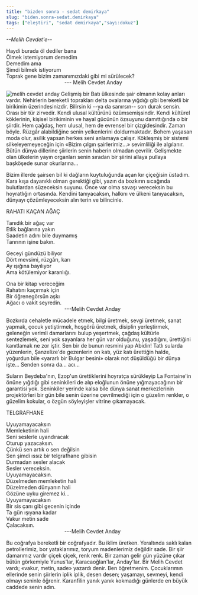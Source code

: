 ```yaml
---
title: "bizden sonra - sedat demirkaya"
slug: "biden.sonra-sedat.demirkaya"
tags: ["eleştiri", "sedat demirkaya","sayı:dokuz"]
---
```


*--Melih Cevdet'e--*

Haydi burada öl dediler bana\
Ölmek istemiyorum demedim\
Demedim ama\
Şimdi bilmek istiyorum\
Toprak gene bizim zamanımızdaki gibi mi sürülecek?\
                                        --- Melih Cevdet Anday

![melih cevdet anday](/img/9.12.jpg)
Gelişmiş bir Batı ülkesinde şair
olmanın kolay anları vardır. Nehirlerin bereketli toprakları delta
ovalarına yığdığı gibi bereketli bir birikimin üzerindesinizdir.
Bilirsin ki --ya da sanırsın-- son durak sensin. Orası bir tür zirvedir.
Kendi ulusal kültürünü özümsemişsindir. Kendi kültürel köklerinin,
kişisel birikiminin ve hayal gücünün özsuyunu damıttığında o bir
şiirdir. Hem çağdaş, hem ulusal, hem de evrensel bir çizgidesindir.
Zaman böyle. Rüzgâr alabildiğine senin yelkenlerini doldurmaktadır.
Bohem yaşasan moda olur, asilik yapsan herkes seni anlamaya çalışır.
Kökleşmiş bir sistemi silkeleyemeyeceğin için «Bizim çılgın
şairlerimiz...» sevimliliği ile algılanır. Bütün dünya dillerine
şiirlerin senin haberin olmadan çevrilir. Gelişmekte olan ülkelerin
yayın organları senin sıradan bir şiirini allaya pullaya başköşede
sunar okurlarına...

Bizim illerde şairsen bil ki dağların kuytuluğunda açan kır çiçeğisin
üstadım. Kara kışa dayanıklı olman gerektiği gibi, yazın da bozkırın
sıcağında bulutlardan süzeceksin suyunu. Önce var olma savaşı vereceksin
bu hoyratlığın ortasında. Kendini tanıyacaksın, halkını ve ülkeni
tanıyacaksın, dünyayı çözümleyeceksin alın terin ve bilincinle.

RAHATI KAÇAN AĞAÇ

Tanıdık bir ağaç var\
Etlik bağlarına yakın\
Saadetin adını bile duymamış\
Tanrının işine bakın.

Geceyi gündüzü biliyor\
Dört mevsimi, rüzgârı, karı\
Ay ışığına bayılıyor\
Ama kötülemiyor karanlığı.

Ona bir kitap vereceğim\
Rahatını kaçırmak için\
Bir öğrenegörsün aşkı\
Ağacı o vakit seyredin.\
                                        ---Melih Cevdet Anday

Bozkırda cehaletle mücadele etmek, bilgi üretmek, sevgi üretmek, sanat
yapmak, çocuk yetiştirmek, hoşgörü üretmek, disiplin yerleştirmek,
geleneğin verimli damarlarını bulup yeşertmek, çağdaş kültürle
sentezlemek, seni yok sayanlara her gün var olduğunu, yaşadığını,
ürettiğini kanıtlamak ne zor iştir. Sen bir de bunun resmini yap Abidin!
Tatlı sularda yüzenlerin, Şanzelize'de gezenlerin on katı, yüz katı
ürettiğin halde, yoğurdun bile «yararlı bir Bulgar besini» olarak not
düşüldüğü bir dünya işte... Senden sonra da... acı...

Suların Beydeba'nın, Ezop'un ürettiklerini hoyratça sürükleyip La
Fontaine'in önüne yığdığı gibi seninkileri de alıp eloğlunun önüne
yığmayacağının bir garantisi yok. Seninkiler yerinde kalsa bile dünya
sanat merkezlerinin projektörleri bir gün bile senin üzerine
çevrilmediği için o güzelim renkler, o güzelim kokular, o özgün
söyleyişler vitrine çıkamayacak.

TELGRAFHANE

Uyuyamayacaksın\
Memleketinin hali\
Seni seslerle uyandıracak\
Oturup yazacaksın.\
Çünkü sen artık o sen değilsin\
Sen şimdi ıssız bir telgrafhane gibisin\
Durmadan sesler alacak\
Sesler vereceksin.\
Uyuyamayacaksın.\
Düzelmeden memleketin hali\
Düzelmeden dünyanın hali\
Gözüne uyku giremez ki...\
Uyuyamayacaksın\
Bir sis çanı gibi gecenin içinde\
Ta gün ışıyana kadar\
Vakur metin sade\
Çalacaksın.\
                                        ---Melih Cevdet Anday

Bu coğrafya bereketli bir coğrafyadır. Bu iklim üretken. Yeraltında
saklı kalan petrollerimiz, bor yataklarımız, toryum madenlerimiz
değildir sade. Bir şiir damarımız vardır çiçek çiçek, renk renk. Bir
zaman gelir gün yüzüne çıkar bütün görkemiyle Yunus'lar,
Karacaoğlan'lar, Anday'lar. Bir Melih Cevdet vardı; «vakur, metin, sade»
yazardı denir. Ben öğretmenim. Çocuklarımın ellerinde senin şiirlerin
iplik iplik, desen desen; yaşamayı, sevmeyi, kendi olmayı seninle
öğrenir. Karanfilin yanık yanık kokmadığı günlerde en büyük caddede
senin adın.
